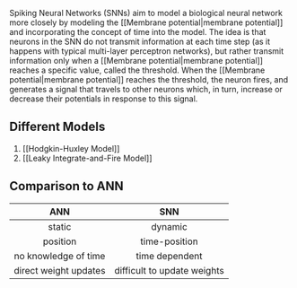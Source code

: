 Spiking Neural Networks (SNNs) aim to model a biological neural network more closely by modeling the [[Membrane potential|membrane potential]] and incorporating the concept of time into the model.
The idea is that neurons in the SNN do not transmit information at each time step (as it happens with typical multi-layer perceptron networks), but rather transmit information only when a [[Membrane potential|membrane potential]] reaches a specific value, called the threshold.
When the [[Membrane potential|membrane potential]] reaches the threshold, the neuron fires, and generates a signal that travels to other neurons which, in turn, increase or decrease their potentials in response to this signal.

## Different Models 
1. [[Hodgkin-Huxley Model]]
2. [[Leaky Integrate-and-Fire Model]]

## Comparison to ANN

|          ANN          |             SNN             |
|:---------------------:|:---------------------------:|
|        static         |           dynamic           |
|       position        |        time-position        |
| no knowledge of time  |       time dependent        |
| direct weight updates | difficult to update weights |
